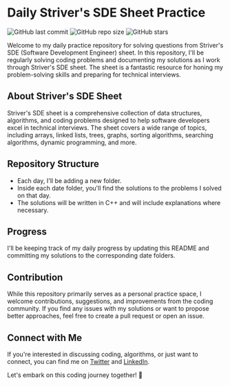 # Daily Striver's SDE Sheet Practice

![GitHub last commit](https://img.shields.io/github/last-commit/ParthAdhana/Striver-SDE-Sheet)
![GitHub repo size](https://img.shields.io/github/repo-size/ParthAdhana/Striver-SDE-Sheet)
![GitHub stars](https://img.shields.io/github/stars/ParthAdhana/Striver-SDE-Sheet?style=social)

Welcome to my daily practice repository for solving questions from Striver's SDE (Software Development Engineer) sheet. In this repository, I'll be regularly solving coding problems and documenting my solutions as I work through Striver's SDE sheet. The sheet is a fantastic resource for honing my problem-solving skills and preparing for technical interviews.

## About Striver's SDE Sheet

Striver's SDE sheet is a comprehensive collection of data structures, algorithms, and coding problems designed to help software developers excel in technical interviews. The sheet covers a wide range of topics, including arrays, linked lists, trees, graphs, sorting algorithms, searching algorithms, dynamic programming, and more.

## Repository Structure

- Each day, I'll be adding a new folder.
- Inside each date folder, you'll find the solutions to the problems I solved on that day.
- The solutions will be written in C++ and will include explanations where necessary.

## Progress

I'll be keeping track of my daily progress by updating this README and committing my solutions to the corresponding date folders.

## Contribution

While this repository primarily serves as a personal practice space, I welcome contributions, suggestions, and improvements from the coding community. If you find any issues with my solutions or want to propose better approaches, feel free to create a pull request or open an issue.

## Connect with Me

If you're interested in discussing coding, algorithms, or just want to connect, you can find me on [Twitter](https://twitter.com/AParth1000) and [LinkedIn](https://www.linkedin.com/in/parth-adhana-56b067199/).

Let's embark on this coding journey together! 🚀